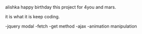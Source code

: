 alishka happy birthday
this project for 4you and mars.

it is what it is keep coding.

-jquery modal
-fetch
-get method 
-ajax
-animation manipulation 
